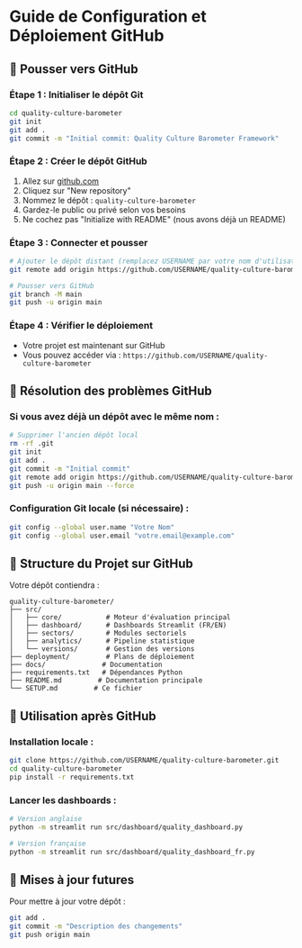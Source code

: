 # Guide de Configuration et Déploiement GitHub

## 🚀 Pousser vers GitHub

### Étape 1 : Initialiser le dépôt Git
```bash
cd quality-culture-barometer
git init
git add .
git commit -m "Initial commit: Quality Culture Barometer Framework"
```

### Étape 2 : Créer le dépôt GitHub
1. Allez sur [github.com](https://github.com)
2. Cliquez sur "New repository"
3. Nommez le dépôt : `quality-culture-barometer`
4. Gardez-le public ou privé selon vos besoins
5. Ne cochez pas "Initialize with README" (nous avons déjà un README)

### Étape 3 : Connecter et pousser
```bash
# Ajouter le dépôt distant (remplacez USERNAME par votre nom d'utilisateur)
git remote add origin https://github.com/USERNAME/quality-culture-barometer.git

# Pousser vers GitHub
git branch -M main
git push -u origin main
```

### Étape 4 : Vérifier le déploiement
- Votre projet est maintenant sur GitHub
- Vous pouvez accéder via : `https://github.com/USERNAME/quality-culture-barometer`

## 🐛 Résolution des problèmes GitHub

### Si vous avez déjà un dépôt avec le même nom :
```bash
# Supprimer l'ancien dépôt local
rm -rf .git
git init
git add .
git commit -m "Initial commit"
git remote add origin https://github.com/USERNAME/quality-culture-barometer.git
git push -u origin main --force
```

### Configuration Git locale (si nécessaire) :
```bash
git config --global user.name "Votre Nom"
git config --global user.email "votre.email@example.com"
```

## 📁 Structure du Projet sur GitHub

Votre dépôt contiendra :
```
quality-culture-barometer/
├── src/
│   ├── core/           # Moteur d'évaluation principal
│   ├── dashboard/      # Dashboards Streamlit (FR/EN)
│   ├── sectors/        # Modules sectoriels
│   ├── analytics/      # Pipeline statistique
│   └── versions/       # Gestion des versions
├── deployment/         # Plans de déploiement
├── docs/              # Documentation
├── requirements.txt   # Dépendances Python
├── README.md         # Documentation principale
└── SETUP.md         # Ce fichier
```

## 🎯 Utilisation après GitHub

### Installation locale :
```bash
git clone https://github.com/USERNAME/quality-culture-barometer.git
cd quality-culture-barometer
pip install -r requirements.txt
```

### Lancer les dashboards :
```bash
# Version anglaise
python -m streamlit run src/dashboard/quality_dashboard.py

# Version française  
python -m streamlit run src/dashboard/quality_dashboard_fr.py
```

## 🔄 Mises à jour futures

Pour mettre à jour votre dépôt :
```bash
git add .
git commit -m "Description des changements"
git push origin main